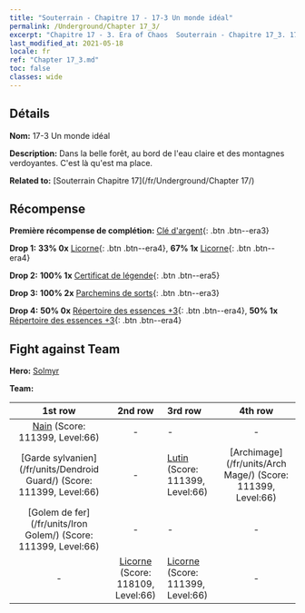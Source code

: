 ```yaml
---
title: "Souterrain - Chapitre 17 - 17-3 Un monde idéal"
permalink: /Underground/Chapter 17_3/
excerpt: "Chapitre 17 - 3. Era of Chaos  Souterrain - Chapitre 17_3. 17-3 Un monde idéal"
last_modified_at: 2021-05-18
locale: fr
ref: "Chapter 17_3.md"
toc: false
classes: wide
---
```


## Détails

 **Nom:** 17-3 Un monde idéal

 **Description:** Dans la belle forêt, au bord de l'eau claire et des montagnes verdoyantes. C'est là qu'est ma place.

 **Related to:** [Souterrain Chapitre 17](/fr/Underground/Chapter 17/)

## Récompense

 **Première récompense de complétion:** [Clé d'argent](/ItemsFR/con_693/){: .btn .btn--era3}

 **Drop 1:** **33% 0x** [Licorne](/ItemsFR/unt_204/){: .btn .btn--era4}, **67% 1x** [Licorne](/ItemsFR/unt_204/){: .btn .btn--era4}

 **Drop 2:** **100% 1x** [Certificat de légende](/ItemsFR/mat_67/){: .btn .btn--era5}

 **Drop 3:** **100% 2x** [Parchemins de sorts](/ItemsFR/con_694/){: .btn .btn--era3}

 **Drop 4:** **50% 0x** [Répertoire des essences +3](/ItemsFR/mat_60/){: .btn .btn--era4}, **50% 1x** [Répertoire des essences +3](/ItemsFR/mat_60/){: .btn .btn--era4}


## Fight against Team
 **Hero:** [Solmyr](/fr/heroes/Solmyr/)

 **Team:**


  | 1st row | 2nd row | 3rd row | 4th row |
  |:----:|:----:|:----|:----:|
  | [Nain](/fr/units/Dwarf/) (Score: 111399, Level:66)  | - | - | - |
  | [Garde sylvanien](/fr/units/Dendroid Guard/) (Score: 111399, Level:66)  | - | [Lutin](/fr/units/Gremlin/) (Score: 111399, Level:66)  | [Archimage](/fr/units/Arch Mage/) (Score: 111399, Level:66)  |
  | [Golem de fer](/fr/units/Iron Golem/) (Score: 111399, Level:66)  | - | - | - |
  | - | [Licorne](/fr/units/Unicorn/) (Score: 118109, Level:66)  | [Licorne](/fr/units/Unicorn/) (Score: 111399, Level:66)  | - |


